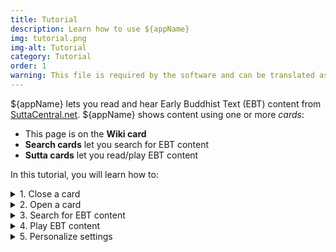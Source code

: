 ```yaml
---
title: Tutorial
description: Learn how to use ${appName}
img: tutorial.png
img-alt: Tutorial
category: Tutorial
order: 1
warning: This file is required by the software and can be translated as required.
---
```


${appName} lets you read and hear Early Buddhist Text (EBT) 
content from [SuttaCentral.net](https://suttacentral.net).
${appName} shows content using one or more _cards_:

* This page is on the <b>Wiki card</b>
* <b>Search cards</b> let you search for EBT content 
* <b>Sutta cards</b> let you read/play EBT content 

In this tutorial, you will learn how to:

<details><summary>1. Close a card</summary>

* Click the "-" to minimize a card.
* Click the "X" to delete a card.

</details>

<details><summary>2. Open a card</summary>

Each card has a <i>card tab</i> in the card tab bar. 
Click a card tab to show that card.

</details>

<details><summary>3. Search for EBT content</summary>
To find EBT content:

* Enter a phrase (e.g., "root of suffering") 
* Enter a sutta identifier (e.g., "thig1.1") in the search text field.
* Click "Inspire Me" for a random search phrase

Scan the search results and click on any result to see the actual sutta.

</details>

<details><summary>4. Play EBT content</summary>
When the current card is a sutta, you can:

* Click any segment
* Play the selected segment
* Play to the end of the sutta

</details>

<details> <summary>5. Personalize settings</summary>

Settings are grouped into sections. 
Click each section and explore your options.

</details>

